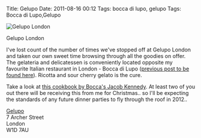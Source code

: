 Title: Gelupo
Date: 2011-08-16 00:12
Tags: bocca di lupo, gelupo
Tags: Bocca di Lupo,Gelupo

![Gelupo London](/images/GelupoLondon.jpg)
 
Gelupo London
  
I've lost count of the number of times we've stopped off at Gelupo
London and taken our own sweet time browsing through all the goodies
on offer. The gelateria and delicatessen is conveniently located
opposite my favourite Italian restaurant in London - Bocca di Lupo
([previous post to be found here](http://www.intotheglorybox.com/bocca-di-lupo.html)). Ricotta
and sour cherry gelato is the cure.
 

Take a look at
[this cookbook by Bocca's Jacob Kennedy](https://gelupogelateria.com/product_info.php?cPath=38_76&products_id=380). At
least two of you out there will be receiving this from me for
Christmas.. so I'll be expecting the standards of any future dinner
parties to fly through the roof in 2012..
 

[Gelupo](http://www.gelupo.com/)  
7 Archer Street  
London  
W1D 7AU  
